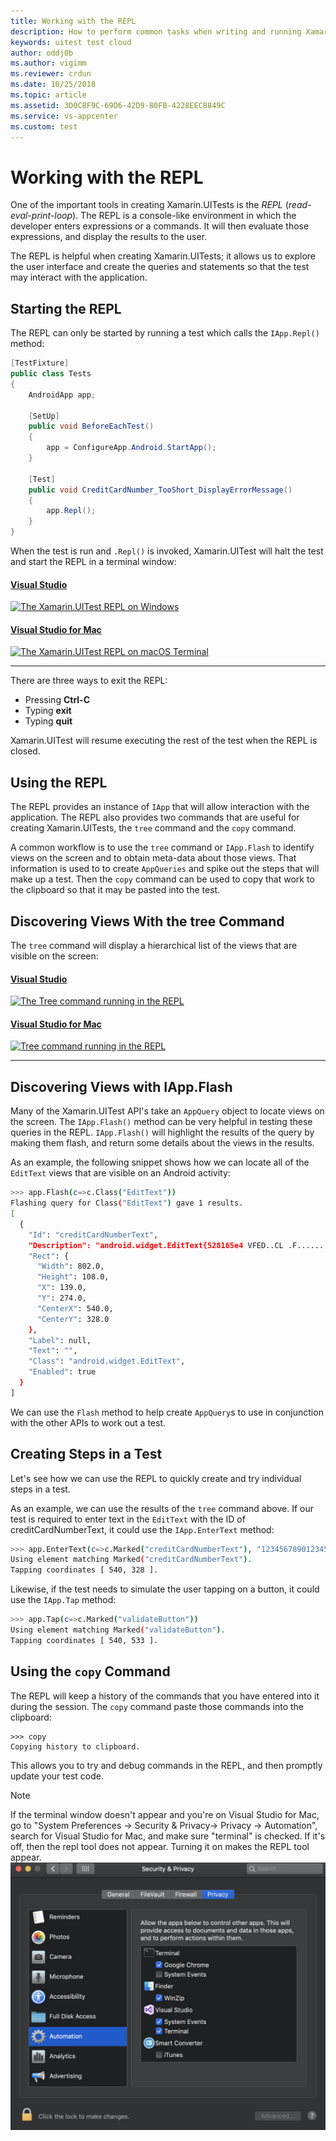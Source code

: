 ```yaml
---
title: Working with the REPL
description: How to perform common tasks when writing and running Xamarin.UITest.
keywords: uitest test cloud
author: oddj0b
ms.author: vigimm
ms.reviewer: crdun
ms.date: 10/25/2018
ms.topic: article
ms.assetid: 3D0C8F9C-69D6-42D9-80FB-4228EEC8849C
ms.service: vs-appcenter
ms.custom: test
---
```


# Working with the REPL

One of the important tools in creating Xamarin.UITests is the *REPL* (*read-eval-print-loop*). The REPL is a console-like environment in which the developer enters expressions or a commands. It will then evaluate those expressions, and display the results to the user.

The REPL is helpful when creating Xamarin.UITests; it allows us to explore the user interface and create the queries and statements so that the test may interact with the application.

## Starting the REPL

The REPL can only be started by running a test which calls the `IApp.Repl()` method:

```csharp
[TestFixture]
public class Tests
{
    AndroidApp app;

    [SetUp]
    public void BeforeEachTest()
    {
        app = ConfigureApp.Android.StartApp();
    }

    [Test]
    public void CreditCardNumber_TooShort_DisplayErrorMessage()
    {
        app.Repl();
    }
}
```

When the test is run and `.Repl()` is invoked, Xamarin.UITest will halt the test and start the REPL in a terminal window:


#### [Visual Studio](#tab/vswin/)
[ ![The Xamarin.UITest REPL on Windows](./images/working-with-repl-01-vs-sml.png)](./images/working-with-repl-01-vs.png#lightbox)


#### [Visual Studio for Mac](#tab/vsmac/)
[ ![The Xamarin.UITest REPL on macOS Terminal](./images/working-with-repl-02-xs-sml.png)](./images/working-with-repl-02-xs.png#lightbox)

* * *
There are three ways to exit the REPL:

* Pressing **Ctrl-C**
* Typing **exit**
* Typing **quit**

Xamarin.UITest will resume executing the rest of the test when the REPL is closed.

## Using the REPL

The REPL provides an instance of `IApp` that will allow interaction with the application. The REPL also provides two commands that are useful for creating Xamarin.UITests, the `tree` command and the `copy` command.

A common workflow is to use the `tree` command or `IApp.Flash` to identify views on the screen and to obtain meta-data about those views. That information is used to to create `AppQueries` and spike out the steps that will make up a test. Then the `copy` command can be used to copy that work to the clipboard so that it may be pasted into the test.

## Discovering Views With the tree Command

The `tree` command will display a hierarchical list of the views that are visible on the screen: 

#### [Visual Studio](#tab/vswin/)
[ ![The Tree command running in the REPL](./images/working-with-repl-02-vs-sml.png)](./images/working-with-repl-02-vs.png#lightbox)


#### [Visual Studio for Mac](#tab/vsmac/)
[ ![Tree command running in the REPL](./images/working-with-repl-02-xs-sml.png)](./images/working-with-repl-02-xs.png#lightbox)

* * *
## Discovering Views with IApp.Flash

Many of the Xamarin.UITest API's take an `AppQuery` object to locate views on the screen. The `IApp.Flash()` method can be very helpful in testing these queries in the REPL. `IApp.Flash()` will highlight the results of the query by making them flash, and return some details about the views in the results.

As an example, the following snippet shows how we can locate all of the `EditText` views that are visible on an Android activity:

```bash
>>> app.Flash(c=>c.Class("EditText"))                               
Flashing query for Class("EditText") gave 1 results.
[
  {
    "Id": "creditCardNumberText",
    "Description": "android.widget.EditText{528165e4 VFED..CL .F...... 139,70-941,178 #7f050001 app:id/creditCardNumberText}",
    "Rect": {
      "Width": 802.0,
      "Height": 108.0,
      "X": 139.0,
      "Y": 274.0,
      "CenterX": 540.0,
      "CenterY": 328.0
    },
    "Label": null,
    "Text": "",
    "Class": "android.widget.EditText",
    "Enabled": true
  }
]
```

We can use the `Flash` method to help create `AppQuery`s to use in conjunction with the other APIs to work out a test.

## Creating Steps in a Test

Let's see how we can use the REPL to quickly create and try individual steps in a test.

As an example, we can use the results of the `tree` command above. If our test is required to enter text in the `EditText` with the ID of <span class="uiitem">creditCardNumberText</span>, it could use the `IApp.EnterText` method:

```bash
>>> app.EnterText(c=>c.Marked("creditCardNumberText"), "1234567890123456")
Using element matching Marked("creditCardNumberText").
Tapping coordinates [ 540, 328 ].
```

Likewise, if the test needs to simulate the user tapping on a button, it could use the `IApp.Tap` method:

```bash
>>> app.Tap(c=>c.Marked("validateButton"))
Using element matching Marked("validateButton").
Tapping coordinates [ 540, 533 ]. 
```

## Using the `copy` Command

The REPL will keep a history of the commands that you have entered into it during the session. The `copy` command paste those commands into the clipboard:

```text
>>> copy
Copying history to clipboard.
```

This allows you to try and debug commands in the REPL, and then promptly update your test code.

> [!NOTE]
> If the terminal window doesn't appear and you're on Visual Studio for Mac, go to "System Preferences -> Security & Privacy-> Privacy -> Automation", search for Visual Studio for Mac, and make sure "terminal" is checked. If it's off, then the repl tool does not appear. Turning it on makes the REPL tool appear.
 ![image](https://github.com/ahanag22/iamges/blob/master/Items.png)
